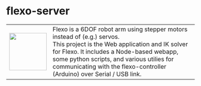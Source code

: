 # flexo-server
<table><tr><td width="100"><img src="https://i.imgur.com/8qvTp5G.jpg" width="100"/></td><td>
Flexo is a 6DOF robot arm using stepper motors instead of (e.g.) servos. <br/>
This project is the Web application and IK solver for Flexo. It includes a Node-based webapp, some python scripts, and various utilies for communicating with the flexo-controller (Arduino) over Serial / USB link.
</td></tr></table>
